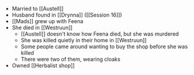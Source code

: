 - Married to [[Austell]]
- Husband found in [[Drynna]] ([[Session 16]])
- [[Mads]] grew up with Feena
- She died in [[Westruun]]
	- [[Austell]] doesn't know how Feena died, but she was murdered
	- She was killed quietly in their home in [[Westruun]]
	- Some people came around wanting to buy the shop before she was killed
	- There were two of them, wearing cloaks
- Owned [[Herbalist shop]]